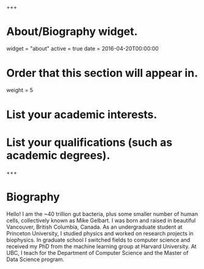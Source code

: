+++
# About/Biography widget.
widget = "about"
active = true
date = 2016-04-20T00:00:00

# Order that this section will appear in.
weight = 5

# List your academic interests.
<!-- [interests]
  interests = [
    "Artificial Intelligence",
    "Computational Linguistics",
    "Information Retrieval"
  ] -->

# List your qualifications (such as academic degrees).
<!-- [[education.courses]]
  course = "PhD in Machine Learning"
  institution = "Harvard University"
  year = 2015

[[education.courses]]
  course = "A.B. in Physics"
  institution = "Princeton University"
  year = 2010 -->

 
+++

# Biography

Hello! I am the ~40 trillion gut bacteria, plus some smaller number of human cells, collectively known as Mike Gelbart. I was born and raised in beautiful Vancouver, British Columbia, Canada. As an undergraduate student at Princeton University, I studied physics and worked on research projects in biophysics. In graduate school I switched fields to computer science and received my PhD from the machine learning group at Harvard University. At UBC, I teach for the Department of Computer Science and the Master of Data Science program.

